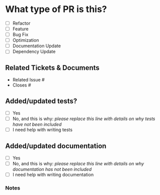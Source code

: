 <!--
For Work In Progress Pull Requests, please use the Draft PR feature, see https://github.blog/2019-02-14-introducing-draft-pull-requests/ for further details.

For a timely review/response, please avoid force-pushing additional commits if your PR already received reviews or comments.

Before submitting a Pull Request, please ensure that you have:

- 📖 Read the Contributing guide: https://github.com/0x6flab/chatgpt-zuri/blob/main/CONTRIBUTING.md
- 📖 Read the Code of Conduct: https://github.com/0x6flab/chatgpt-zuri/blob/main/CODE_OF_CONDUCT.md

- Provide tests for your changes.
- Use descriptive commit messages. If you need help you can check out https://pypi.org/project/commitgpt/
- Comment your code where appropriate.
- Squash your commits
- Update any related documentation.
-->

# What type of PR is this?

<!--
(check all applicable)
-->

- [ ] Refactor
- [ ] Feature
- [ ] Bug Fix
- [ ] Optimization
- [ ] Documentation Update
- [ ] Dependency Update

## Related Tickets & Documents

<!--
For pull requests that relate or close an issue, please include them below.  We like to follow [Github's guidance on linking issues to pull requests](https://docs.github.com/en/issues/tracking-your-work-with-issues/linking-a-pull-request-to-an-issue).

For example having the text: "closes #1234" would connect the current pull request to issue 1234.  And when we merge the pull request, Github will automatically close the issue.
-->

- Related Issue #
- Closes #

## Added/updated tests?

<!--
Please confirm the following before submitting your PR, thank you!
-->

- [ ] Yes
- [ ] No, and this is why: _please replace this line with details on why tests
      have not been included_
- [ ] I need help with writing tests

## Added/updated documentation

<!--
Please confirm the following before submitting your PR, thank you!
-->

- [ ] Yes
- [ ] No, and this is why: _please replace this line with details on why
      documentation has not been included_
- [ ] I need help with writing documentation

### Notes

<!--
Please provide any additional information you feel is important.
-->
